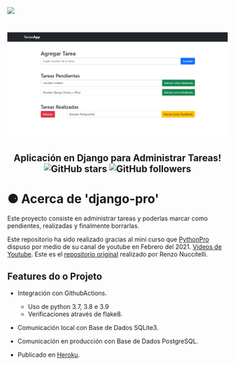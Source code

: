 ![](https://github.com/Alfareiza/administrador-tareas/actions/workflows/main.yml/badge.svg)
<h1 align="center" >
    <img src="webdev/tareas/static/img/home.png">
</h1>
<h2 align="center" >
    Aplicación en Django para Administrar Tareas! <br>
    <img alt="GitHub stars" src="https://img.shields.io/github/stars/Alfareiza/administrador-tareas?style=social">
    <img alt="GitHub followers" src="https://img.shields.io/github/followers/Alfareiza?label=Follow%20me%20%3A%29&style=social">
</h2>

<h1>⚈ Acerca de 'django-pro'</h1>
Este proyecto consiste en administrar tareas y poderlas marcar como pendientes, realizadas y finalmente borrarlas. 

Este repositorio ha sido realizado gracias al mini curso que [PythonPro](https://pythonpro.com.br/) dispuso por medio de su canal de youtube en Febrero del 2021. [Videos de Youtube](https://www.youtube.com/playlist?list=PLA05yVJtRWYRgtGyrdH4Bbf2gtbk6OtTu). Este es el [repositorio original](https://github.com/pythonpro/django-pro) realizado por Renzo Nuccitelli.

## Features do o Projeto
- Integración con GithubActions.
    - Uso de python 3.7, 3.8 e 3.9 
    - Verificaciones através de flake8.
  
- Comunicación local con Base de Dados SQLite3.
- Comunicación en producción con Base de Dados PostgreSQL.  
- Publicado en [Heroku](https://tasks-djangopro.herokuapp.com/).